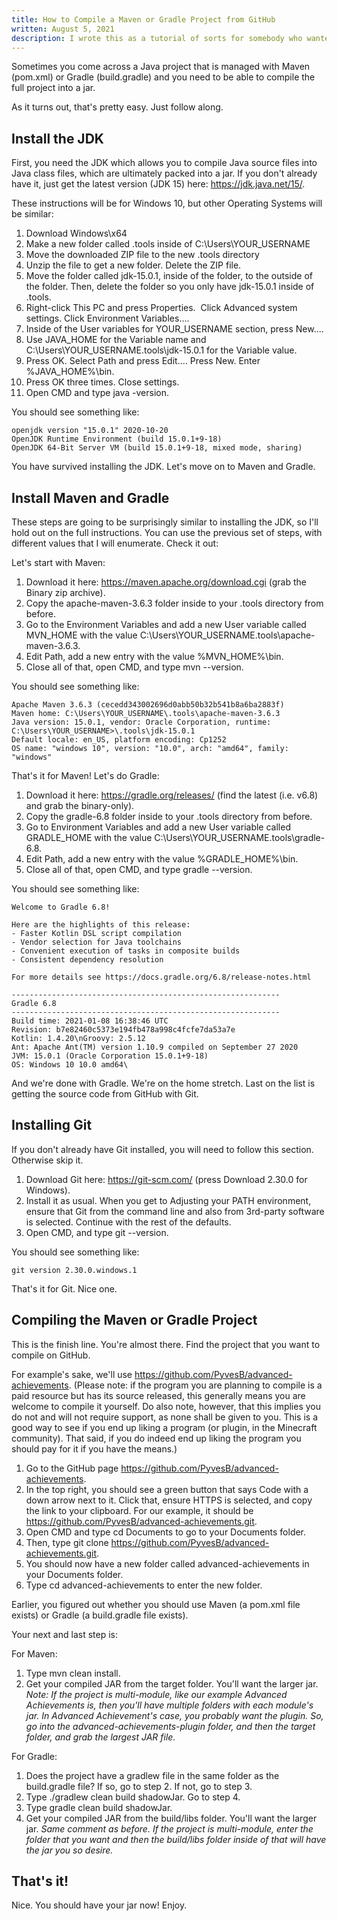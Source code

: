 ```yaml
---
title: How to Compile a Maven or Gradle Project from GitHub
written: August 5, 2021
description: I wrote this as a tutorial of sorts for somebody who wanted to compile a Java project from a GitHub repository. Give a man a fish, as they say...this is my teaching-a-man-how-to-fish moment. It didn't really work - turns out, they just wanted somebody to do it for them. Lesson learned.
---
```


Sometimes you come across a Java project that is managed with Maven (pom.xml) or Gradle (build.gradle) and you need to be able to compile the full project into a jar.

As it turns out, that's pretty easy. Just follow along.

## Install the JDK

First, you need the JDK which allows you to compile Java source files into Java class files, which are ultimately packed into a jar. If you don't already have it, just get the latest version (JDK 15) here: https://jdk.java.net/15/.

These instructions will be for Windows 10, but other Operating Systems will be similar:

1. Download Windows\x64
2. Make a new folder called .tools inside of C:\Users\YOUR_USERNAME
3. Move the downloaded ZIP file to the new .tools directory
4. Unzip the file to get a new folder. Delete the ZIP file.
5. Move the folder called jdk-15.0.1, inside of the folder, to the outside of the folder. Then, delete the folder so you only have jdk-15.0.1 inside of .tools.
6. Right-click This PC and press Properties.  Click Advanced system settings. Click Environment Variables....
7. Inside of the User variables for YOUR_USERNAME section, press New....
8. Use JAVA_HOME for the Variable name and C:\Users\YOUR_USERNAME\.tools\jdk-15.0.1 for the Variable value.
9. Press OK. Select Path and press Edit.... Press New. Enter %JAVA_HOME%\bin.
10. Press OK three times. Close settings.
11. Open CMD and type java -version.

You should see something like:

```
openjdk version "15.0.1" 2020-10-20
OpenJDK Runtime Environment (build 15.0.1+9-18)
OpenJDK 64-Bit Server VM (build 15.0.1+9-18, mixed mode, sharing)
```

You have survived installing the JDK. Let's move on to Maven and Gradle.

## Install Maven and Gradle

These steps are going to be surprisingly similar to installing the JDK, so I'll hold out on the full instructions. You can use the previous set of steps, with different values that I will enumerate. Check it out:

Let's start with Maven:

1. Download it here: https://maven.apache.org/download.cgi (grab the Binary zip archive).
2. Copy the apache-maven-3.6.3 folder inside to your .tools directory from before.
3. Go to the Environment Variables and add a new User variable called MVN_HOME with the value C:\Users\YOUR_USERNAME\.tools\apache-maven-3.6.3.
4. Edit Path, add a new entry with the value %MVN_HOME%\bin.
5. Close all of that, open CMD, and type mvn --version.

You should see something like:

```
Apache Maven 3.6.3 (cecedd343002696d0abb50b32b541b8a6ba2883f)
Maven home: C:\Users\YOUR_USERNAME\.tools\apache-maven-3.6.3
Java version: 15.0.1, vendor: Oracle Corporation, runtime: C:\Users\YOUR_USERNAME>\.tools\jdk-15.0.1
Default locale: en_US, platform encoding: Cp1252
OS name: "windows 10", version: "10.0", arch: "amd64", family: "windows"
```

That's it for Maven! Let's do Gradle:

1. Download it here: https://gradle.org/releases/ (find the latest (i.e. v6.8) and grab the binary-only).
2. Copy the gradle-6.8 folder inside to your .tools directory from before.
3. Go to Environment Variables and add a new User variable called GRADLE_HOME with the value C:\Users\YOUR_USERNAME\.tools\gradle-6.8.
4. Edit Path, add a new entry with the value %GRADLE_HOME%\bin.
5. Close all of that, open CMD, and type gradle --version.

You should see something like:

```
Welcome to Gradle 6.8!

Here are the highlights of this release:
- Faster Kotlin DSL script compilation
- Vendor selection for Java toolchains
- Convenient execution of tasks in composite builds
- Consistent dependency resolution

For more details see https://docs.gradle.org/6.8/release-notes.html

------------------------------------------------------------
Gradle 6.8
------------------------------------------------------------
Build time: 2021-01-08 16:38:46 UTC
Revision: b7e82460c5373e194fb478a998c4fcfe7da53a7e
Kotlin: 1.4.20\nGroovy: 2.5.12
Ant: Apache Ant(TM) version 1.10.9 compiled on September 27 2020
JVM: 15.0.1 (Oracle Corporation 15.0.1+9-18)
OS: Windows 10 10.0 amd64\
```

And we're done with Gradle. We're on the home stretch. Last on the list is getting the source code from GitHub with Git.

## Installing Git

If you don't already have Git installed, you will need to follow this section. Otherwise skip it.

1. Download Git here: https://git-scm.com/ (press Download 2.30.0 for Windows).
2. Install it as usual. When you get to Adjusting your PATH environment, ensure that Git from the command line and also from 3rd-party software is selected. Continue with the rest of the defaults.
3. Open CMD, and type git --version.

You should see something like:

```
git version 2.30.0.windows.1
```

That's it for Git. Nice one.

## Compiling the Maven or Gradle Project

This is the finish line. You're almost there. Find the project that you want to compile on GitHub.

For example's sake, we'll use https://github.com/PyvesB/advanced-achievements.
(Please note: if the program you are planning to compile is a paid resource but has its source released, this generally means you are welcome to compile it yourself. Do also note, however, that this implies you do not and will not require support, as none shall be given to you. This is a good way to see if you end up liking a program (or plugin, in the Minecraft community). That said, if you do indeed end up liking the program you should pay for it if you have the means.)

1. Go to the GitHub page https://github.com/PyvesB/advanced-achievements.
2. In the top right, you should see a green button that says Code with a down arrow next to it. Click that, ensure HTTPS is selected, and copy the link to your clipboard. For our example, it should be https://github.com/PyvesB/advanced-achievements.git.
3. Open CMD and type cd Documents to go to your Documents folder.
4. Then, type git clone https://github.com/PyvesB/advanced-achievements.git.
5. You should now have a new folder called advanced-achievements in your Documents folder.
6. Type cd advanced-achievements to enter the new folder.

Earlier, you figured out whether you should use Maven (a pom.xml file exists) or Gradle (a build.gradle file exists).

Your next and last step is:

For Maven:

1. Type mvn clean install.
2. Get your compiled JAR from the target folder. You'll want the larger jar.
*Note: If the project is multi-module, like our example Advanced Achievements is, then you'll have multiple folders with each module's jar. In Advanced Achievement's case, you probably want the plugin. So, go into the advanced-achievements-plugin folder, and then the target folder, and grab the largest JAR file.*

For Gradle:

1. Does the project have a gradlew file in the same folder as the build.gradle file? If so, go to step 2. If not, go to step 3.
2. Type ./gradlew clean build shadowJar. Go to step 4.
3. Type gradle clean build shadowJar.
4. Get your compiled JAR from the build/libs folder. You'll want the larger jar.
*Same comment as before. If the project is multi-module, enter the folder that you want and then the build/libs folder inside of that will have the jar you so desire.*

## That's it!

Nice. You should have your jar now! Enjoy.